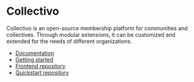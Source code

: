 # Collectivo

Collectivo is an open-source membership platform for communities and collectives. Through modular extensions, it can be customized and extended for the needs of different organizations.

- [Documentation](https://collectivo.io/)
- [Getting started](https://collectivo.io/quickstart/)
- [Frontend repository](https://github.com/MILA-Wien/collectivo-ux/)
- [Quickstart repository](https://github.com/MILA-Wien/collectivo-quickstart/)
